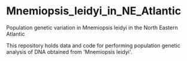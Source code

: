 # Mnemiopsis_leidyi_in_NE_Atlantic
Population genetic variation in Mnemiopsis leidyi in the North Eastern Atlantic

This repository holds data and code for performing population genetic analysis of DNA obtained from 'Mnemiopsis leidyi'.
